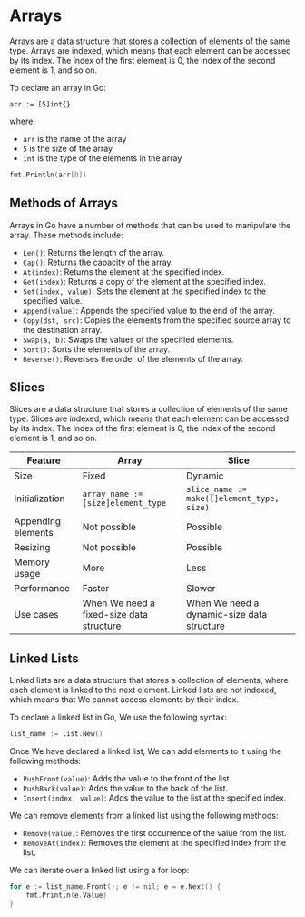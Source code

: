 # Arrays

Arrays are a data structure that stores a collection of elements of the same type. Arrays are indexed, which means that each element can be accessed by its index. The index of the first element is 0, the index of the second element is 1, and so on.

To declare an array in Go:

```
arr := [5]int{}
```

where:

* `arr` is the name of the array
* `5` is the size of the array
* `int` is the type of the elements in the array

```go
fmt.Println(arr[0])
```

## Methods of Arrays

Arrays in Go have a number of methods that can be used to manipulate the array. These methods include:

* `Len()`: Returns the length of the array.
* `Cap()`: Returns the capacity of the array.
* `At(index)`: Returns the element at the specified index.
* `Get(index)`: Returns a copy of the element at the specified index. 
* `Set(index, value)`: Sets the element at the specified index to the specified value.
* `Append(value)`: Appends the specified value to the end of the array.
* `Copy(dst, src)`: Copies the elements from the specified source array to the destination array.
* `Swap(a, b)`: Swaps the values of the specified elements.
* `Sort()`: Sorts the elements of the array.
* `Reverse()`: Reverses the order of the elements of the array.

## Slices

Slices are a data structure that stores a collection of elements of the same type. Slices are indexed, which means that each element can be accessed by its index. The index of the first element is 0, the index of the second element is 1, and so on.

| Feature | Array | Slice |
|---|---|---|
| Size | Fixed | Dynamic |
| Initialization | `array_name := [size]element_type` | `slice_name := make([]element_type, size)` |
| Appending elements | Not possible | Possible |
| Resizing | Not possible | Possible |
| Memory usage | More | Less |
| Performance | Faster | Slower |
| Use cases | When We need a fixed-size data structure | When We need a dynamic-size data structure |

## Linked Lists

Linked lists are a data structure that stores a collection of elements, where each element is linked to the next element. Linked lists are not indexed, which means that We cannot access elements by their index.

To declare a linked list in Go, We use the following syntax:

```go
list_name := list.New()
```

Once We have declared a linked list, We can add elements to it using the following methods:

* `PushFront(value)`: Adds the value to the front of the list.
* `PushBack(value)`: Adds the value to the back of the list.
* `Insert(index, value)`: Adds the value to the list at the specified index.

We can remove elements from a linked list using the following methods:

* `Remove(value)`: Removes the first occurrence of the value from the list.
* `RemoveAt(index)`: Removes the element at the specified index from the list.

We can iterate over a linked list using a for loop:

```go
for e := list_name.Front(); e != nil; e = e.Next() {
	fmt.Println(e.Value)
}
```